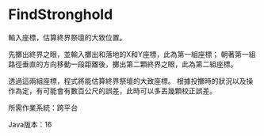 # FindStronghold
輸入座標，估算終界祭壇的大致位置。

先擲出終界之眼，並輸入擲出和落地的X和Y座標，此為第一組座標；
朝著第一組路徑垂直的方向移動一段距離後，擲出第二顆終界之眼，此為第二組座標。

透過這兩組座標，程式將能估算終界祭壇的大致座標。
根據投擲時的狀況以及操作為定，有可能會有數百公尺的誤差，此時可以多丟幾顆校正誤差。

所需作業系統：跨平台

Java版本：16
